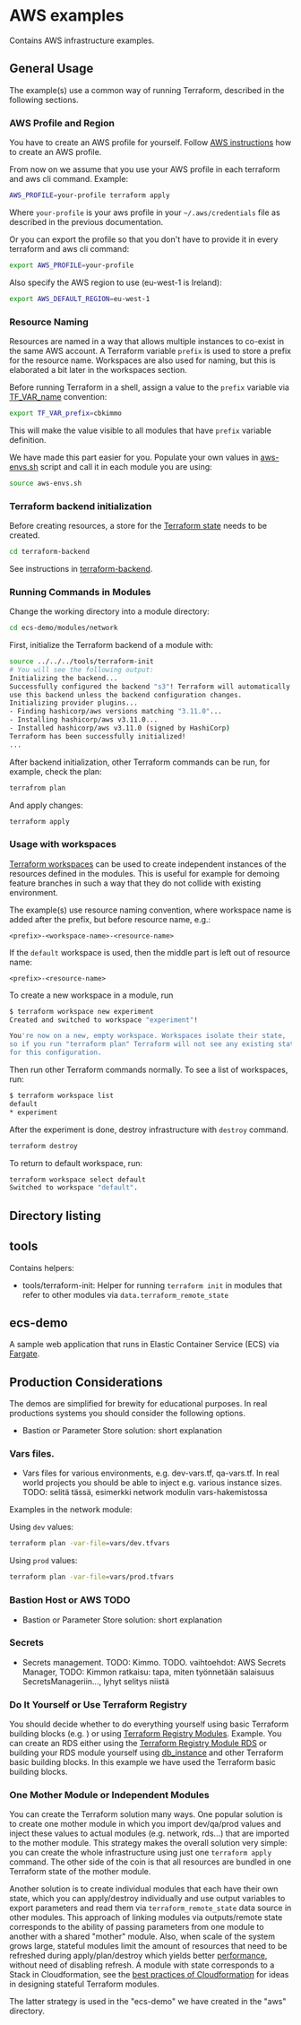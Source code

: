 # AWS examples

Contains AWS infrastructure examples.

## General Usage

The example(s) use a common way of running Terraform, described in the following sections.

### AWS Profile and Region

You have to create an AWS profile for yourself. Follow [AWS instructions](https://docs.aws.amazon.com/cli/latest/userguide/cli-configure-profiles.html) how to create an AWS profile.

From now on we assume that you use your AWS profile in each terraform and aws cli command. Example:

```bash
AWS_PROFILE=your-profile terraform apply
```

Where `your-profile` is your aws profile in your `~/.aws/credentials` file as described in the previous documentation.

Or you can export the profile so that you don't have to provide it in every terraform and aws cli command:

```bash
export AWS_PROFILE=your-profile
```

Also specify the AWS region to use (eu-west-1 is Ireland):

```bash
export AWS_DEFAULT_REGION=eu-west-1
```

### Resource Naming

Resources are named in a way that allows multiple instances to co-exist in the same AWS account. A Terraform variable `prefix` is used to store a prefix for the resource name. Workspaces are also used for naming, but this is elaborated a bit later in the workspaces section.

Before running Terraform in a shell, assign a value to the `prefix` variable via [TF_VAR_name](https://www.terraform.io/docs/commands/environment-variables.html#tf_var_name) convention:

```bash
export TF_VAR_prefix=cbkimmo
```

This will make the value visible to all modules that have `prefix` variable definition.

We have made this part easier for you. Populate your own values in [aws-envs.sh](tools/aws-envs.sh) script and call it in each module you are using:

```bash
source aws-envs.sh
```

### Terraform backend initialization

Before creating resources, a store for the [Terraform state](https://www.terraform.io/docs/backends/index.html) needs to be created.

```bash
cd terraform-backend
```

See instructions in [terraform-backend](./terraform-backend/README.md).

### Running Commands in Modules

Change the working directory into a module directory:

```bash
cd ecs-demo/modules/network
```

First, initialize the Terraform backend of a module with:

```bash
source ../../../tools/terraform-init
# You will see the following output:
Initializing the backend...
Successfully configured the backend "s3"! Terraform will automatically
use this backend unless the backend configuration changes.
Initializing provider plugins...
- Finding hashicorp/aws versions matching "3.11.0"...
- Installing hashicorp/aws v3.11.0...
- Installed hashicorp/aws v3.11.0 (signed by HashiCorp)
Terraform has been successfully initialized!
...
```

After backend initialization, other Terraform commands can be run, for example, check the plan:

```bash
terrafrom plan
```

And apply changes:

```bash
terraform apply
```

### Usage with workspaces

[Terraform workspaces](https://www.terraform.io/docs/state/workspaces.html) can be used to create independent instances
of the resources defined in the modules. This is useful for example for demoing feature branches in such a way that they
do not collide with existing environment.

The example(s) use resource naming convention, where workspace name is added after the prefix, but before resource name, e.g.:

```
<prefix>-<workspace-name>-<resource-name>
```

If the `default` workspace is used, then the middle part is left out of resource name:

```
<prefix>-<resource-name>
```

To create a new workspace in a module, run

```bash
$ terraform workspace new experiment
Created and switched to workspace "experiment"!

You're now on a new, empty workspace. Workspaces isolate their state,
so if you run "terraform plan" Terraform will not see any existing state
for this configuration.
```

Then run other Terraform commands normally. To see a list of workspaces, run:

```bash
$ terraform workspace list
default
* experiment
```

After the experiment is done, destroy infrastructure with `destroy` command.

```bash
terraform destroy
```

To return to default workspace, run:

```bash
terraform workspace select default
Switched to workspace "default".
```

## Directory listing

## tools

Contains helpers:

* tools/terraform-init: Helper for running `terraform init` in modules that refer to other modules via `data.terraform_remote_state`

## ecs-demo

A sample web application that runs in Elastic Container Service (ECS) via [Fargate](https://docs.aws.amazon.com/AmazonECS/latest/developerguide/AWS_Fargate.html).

## Production Considerations

The demos are simplified for brewity for educational purposes. In real productions systems you should consider the following options.

- Bastion or Parameter Store solution: short explanation

### Vars files.

- Vars files for various environments, e.g. dev-vars.tf, qa-vars.tf. In real world projects you should be able to inject e.g. various instance sizes. TODO: selitä tässä, esimerkki network modulin vars-hakemistossa

Examples in the network module:

Using `dev` values:

```bash
terraform plan -var-file=vars/dev.tfvars
``` 

Using `prod` values:

```bash
terraform plan -var-file=vars/prod.tfvars
``` 

### Bastion Host or AWS TODO

- Bastion or Parameter Store solution: short explanation

### Secrets

- Secrets management. TODO: Kimmo.  TODO. vaihtoehdot: AWS Secrets Manager, TODO: Kimmon ratkaisu: tapa, miten työnnetään salaisuus SecretsManageriin..., lyhyt selitys niistä


### Do It Yourself or Use Terraform Registry

You should decide whether to do everything yourself using basic Terraform building blocks (e.g. ) or using [Terraform Registry Modules](https://registry.terraform.io/browse/providers). Example. You can create an RDS either using the [Terraform Registry Module RDS](https://registry.terraform.io/modules/terraform-aws-modules/rds/aws/latest) or building your RDS module yourself using [db_instance](https://registry.terraform.io/providers/hashicorp/aws/latest/docs/resources/db_instance) and other Terraform basic building blocks. In this example we have used the Terraform basic building blocks.

### One Mother Module or Independent Modules

You can create the Terraform solution many ways. One popular solution is to create one mother module in which you import dev/qa/prod values and inject these values to actual modules (e.g. network, rds...) that are imported to the mother module. This strategy makes the overall solution very simple: you can create the whole infrastructure using just one `terraform apply` command. The other side of the coin is that all resources are bundled in one Terraform state of the mother module.

Another solution is to create individual modules that each have their own state, which you can apply/destroy individually and use output variables to export parameters and read them via `terraform_remote_state` data source in other modules. This approach of linking modules via outputs/remote state corresponds to the ability of passing parameters from one module to another with a shared "mother" module. Also, when scale of the system grows large, stateful modules limit the amount of resources that need to be refreshed during apply/plan/destroy which yields better [performance](https://www.terraform.io/docs/state/purpose.html#performance), without need of disabling refresh. A module with state corresponds to a Stack in Cloudformation, see the [best practices of Cloudformation](https://docs.aws.amazon.com/AWSCloudFormation/latest/UserGuide/best-practices.html#organizingstacks) for ideas in designing stateful Terraform modules.

The latter strategy is used in the "ecs-demo" we have created in the "aws" directory. 


  
